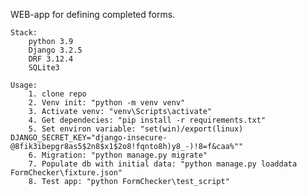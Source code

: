 WEB-app for defining completed forms.

    Stack:
        python 3.9
        Django 3.2.5
        DRF 3.12.4
        SQLite3

    Usage:
        1. clone repo
        2. Venv init: "python -m venv venv"
        3. Activate venv: "venv\Scripts\activate"
        4. Get dependecies: "pip install -r requirements.txt"
        5. Set environ variable: "set(win)/export(linux) DJANGO_SECRET_KEY="django-insecure-@8fik3ibepgr8as5$2n8$x1$2o8!fqnto8h)y8_-)!8=f&caa%"" 
        6. Migration: "python manage.py migrate"
        7. Populate db with initial data: "python manage.py loaddata FormChecker\fixture.json"
        8. Test app: "python FormChecker\test_script"
